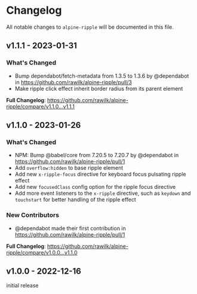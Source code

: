 # Changelog

All notable changes to `alpine-ripple` will be documented in this file.

## v1.1.1 - 2023-01-31

### What's Changed

-   Bump dependabot/fetch-metadata from 1.3.5 to 1.3.6 by @dependabot in https://github.com/rawilk/alpine-ripple/pull/3
-   Make ripple click effect inherit border radius from its parent element

**Full Changelog**: https://github.com/rawilk/alpine-ripple/compare/v1.1.0...v1.1.1

## v1.1.0 - 2023-01-26

### What's Changed

-   NPM: Bump @babel/core from 7.20.5 to 7.20.7 by @dependabot in https://github.com/rawilk/alpine-ripple/pull/1
-   Add `overflow:hidden` to base ripple element
-   Add new `x-ripple-focus` directive for keyboard focus pulsating ripple effect
-   Add new `focusedClass` config option for the ripple focus directive
-   Add more event listeners to the `x-ripple` directive, such as `keydown` and `touchstart` for better handling of the ripple effect

### New Contributors

-   @dependabot made their first contribution in https://github.com/rawilk/alpine-ripple/pull/1

**Full Changelog**: https://github.com/rawilk/alpine-ripple/compare/v1.0.0...v1.1.0

## v1.0.0 - 2022-12-16

initial release
